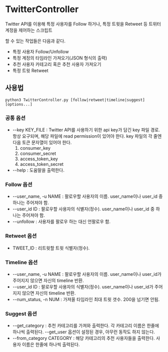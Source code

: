 # TwitterController

Twitter API를 이용해 특정 사용자를 Follow 하거나, 특정 트윗을 Retweet 등 트위터 계정을 제어하는 스크립트

할 수 있는 작업들은 다음과 같다.
* 특정 사용자 Follow/Unfollow
* 특정 계정의 타임라인 가져오기(JSON 형식의 출력)
* 추천 사용자 카테고리 혹은 추천 사용자 가져오기
* 특정 트윗 Retweet

## 사용법

```
python3 TwitterController.py [follow|retweet|timeline|suggest] [options...]
```
### 공통 옵션
* --key KEY_FILE : Twitter API를 사용하기 위한 api key가 담긴 key 파일 경로. 항상 요구되며, 해당 파일에 read permission이 있어야 한다. key 파일의 각 줄엔 다음 토큰 문자열이 있어야 한다.
    1. consumer_key
    2. consumer_secret
    3. access_token_key
    4. access_token_secret
* --help : 도움말을 출력한다.
    
### Follow 옵션
* --user_name, -u NAME : 팔로우할 사용자의 이름. user_name이나 user_id 중 하나는 주어져야 함.
* --user_id ID : 팔로우할 사용자의 식별자(정수). user_name이나 user_id 중 하나는 주어져야 함.
* --unfollow : 사용자를 팔로우 하는 대신 언팔로우 함.

### Retweet 옵션
* TWEET_ID : 리트윗할 트윗 식별자(정수).

### Timeline 옵션
* --user_name, -u NAME : 팔로우할 사용자의 이름. user_name이나 user_id가 주어지지 않으면 자신의 timeline 반환.
* --user_id ID : 팔로우할 사용자의 식별자(정수). user_name이나 user_id가 주어지지 않으면 자신의 timeline 반환.
* --num_status, -n NUM : 가져올 타임라인 최대 트윗 갯수. 200을 넘기면 안됨.

### Suggest 옵션
* --get_category : 추천 카테고리를 가져와 출력한다. 각 카테고리 이름은 한줄에 하나씩 출력된다. --get_user 옵션이 설정된 경우, 아무런 동작도 하지 않는다.
* --from_category CATEGORY : 해당 카테고리의 추천 사용자들을 출력한다. 사용자 이름은 한줄에 하나씩 출력된다.